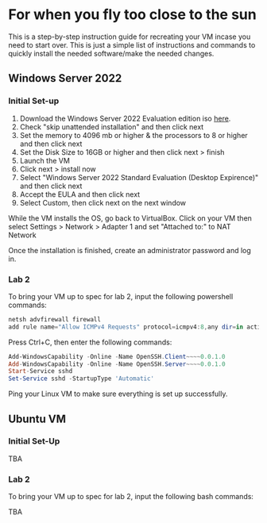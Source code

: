 # For when you fly too close to the sun

This is a step-by-step instruction guide for recreating your VM incase you need to start over. This is just a simple list of instructions and commands to quickly install the needed software/make the needed changes.

## Windows Server 2022

### Initial Set-up

1. Download the Windows Server 2022 Evaluation edition iso [here](https://go.microsoft.com/fwlink/p/?LinkID=2195280&clcid=0x409&culture=en-us&country=US).
1. Check "skip unattended installation" and then click next
1. Set the memory to 4096 mb or higher & the processors to 8 or higher and then click next
1. Set the Disk Size to 16GB or higher and then click next > finish
1. Launch the VM
1. Click next > install now
1. Select "Windows Server 2022 Standard Evaluation (Desktop Expirence)" and then click next
1. Accept the EULA and then click next
1. Select Custom, then click next on the next window

While the VM installs the OS, go back to VirtualBox. Click on your VM then select Settings > Network > Adapter 1 and set "Attached to:" to NAT Network

Once the installation is finished, create an administrator password and log in.

### Lab 2
To bring your VM up to spec for lab 2, input the following powershell commands:

```powershell
netsh advfirewall firewall 
add rule name="Allow ICMPv4 Requests" protocol=icmpv4:8,any dir=in action=allow
```
Press Ctrl+C, then enter the following commands:
```powershell
Add-WindowsCapability -Online -Name OpenSSH.Client~~~~0.0.1.0
Add-WindowsCapability -Online -Name OpenSSH.Server~~~~0.0.1.0
Start-Service sshd
Set-Service sshd -StartupType 'Automatic'
```
Ping your Linux VM to make sure everything is set up successfully.

## Ubuntu VM

### Initial Set-Up

TBA

### Lab 2

To bring your VM up to spec for lab 2, input the following bash commands:

TBA